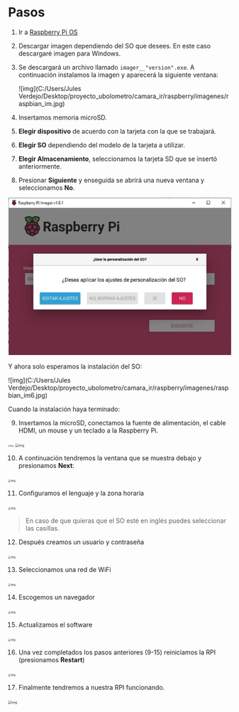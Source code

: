 # Pasos

1. Ir a [Raspberry Pi OS](https://www.raspberrypi.com/software/) 

2. Descargar imagen dependiendo del SO que desees. En este caso descargaré imagen para Windows.

3. Se descargará un archivo llamado `imager__"version".exe`. A continuación instalamos la imagen y aparecerá la siguiente ventana:

   ![img](C:/Users/Jules Verdejo/Desktop/proyecto_ubolometro/camara_ir/raspberry/imagenes/raspbian_im.jpg)

4. Insertamos memoria microSD.
5.  **Elegir dispositivo** de acuerdo con la tarjeta con la que se trabajará.
6. **Elegir SO** dependiendo del modelo de la tarjeta a utilizar.
7. **Elegir Almacenamiento**, seleccionamos la tarjeta SD que se insertó anteriormente.
8. Presionar **Siguiente** y enseguida se abrirá una nueva ventana y seleccionamos **No**.

![img](./imagenes/raspbian_im2.jpg)



Y ahora solo esperamos la instalación del SO:

![img](C:/Users/Jules Verdejo/Desktop/proyecto_ubolometro/camara_ir/raspberry/imagenes/raspbian_im6.jpg)

Cuando la instalación haya terminado:

9. Insertamos la microSD, conectamos la fuente de alimentación, el cable HDMI, un mouse y un teclado a la Raspberry Pi.

<img src="C:/Users/Jules Verdejo/Desktop/proyecto_ubolometro/camara_ir/raspberry/imagenes/rpi_conec.jpeg" alt="img" style="zoom:30%;" />

<img src="C:/Users/Jules Verdejo/Desktop/proyecto_ubolometro/camara_ir/raspberry/imagenes/rpi_sd.jpeg" alt="img" style="zoom:50%;" />

10. A continuación tendremos la ventana que se muestra debajo y presionamos **Next**:

<img src="C:/Users/Jules Verdejo/Desktop/proyecto_ubolometro/camara_ir/raspberry/imagenes/raspbian_im7.jpeg" alt="img" style="zoom:40%;" />

11. Configuramos el lenguaje y la zona horaria

<img src="C:/Users/Jules Verdejo/Desktop/proyecto_ubolometro/camara_ir/raspberry/imagenes/raspbian_im9.jpeg" alt="img" style="zoom:40%;" />

> En caso de que quieras que el SO esté en inglés puedes seleccionar las casillas.

12. Después creamos un usuario y contraseña

<img src="C:/Users/Jules Verdejo/Desktop/proyecto_ubolometro/camara_ir/raspberry/imagenes/raspbian_im10.jpeg" alt="img" style="zoom:40%;" />

13. Seleccionamos una red de WiFi

<img src="C:/Users/Jules Verdejo/Desktop/proyecto_ubolometro/camara_ir/raspberry/imagenes/raspbian_im11.jpeg" alt="img" style="zoom:40%;" />

14. Escogemos un navegador

<img src="C:/Users/Jules Verdejo/Desktop/proyecto_ubolometro/camara_ir/raspberry/imagenes/raspbian_im12.jpeg" alt="img" style="zoom:40%;" />

15. Actualizamos el software

<img src="C:/Users/Jules Verdejo/Desktop/proyecto_ubolometro/camara_ir/raspberry/imagenes/raspbian_im13.jpeg" alt="img" style="zoom:40%;" />

16. Una vez completados los pasos anteriores (9-15) reiniciamos la RPI (presionamos **Restart**)

<img src="C:/Users/Jules Verdejo/Desktop/proyecto_ubolometro/camara_ir/raspberry/imagenes/raspbian_im15.jpeg" alt="img" style="zoom:40%;" />

17. Finalmente tendremos a nuestra RPI funcionando.

<img src="C:/Users/Jules Verdejo/Desktop/proyecto_ubolometro/camara_ir/raspberry./imagenes/rpi_config.jpeg" alt="img" style="zoom:50%;" />
